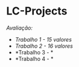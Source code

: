 # LC-Projects


*Avaliação:*
- *Trabalho 1 - 15 valores*
- *Trabalho 2 - 16 valores*
- *Trabalho 3 - *
- *Trabalho 4 - *
